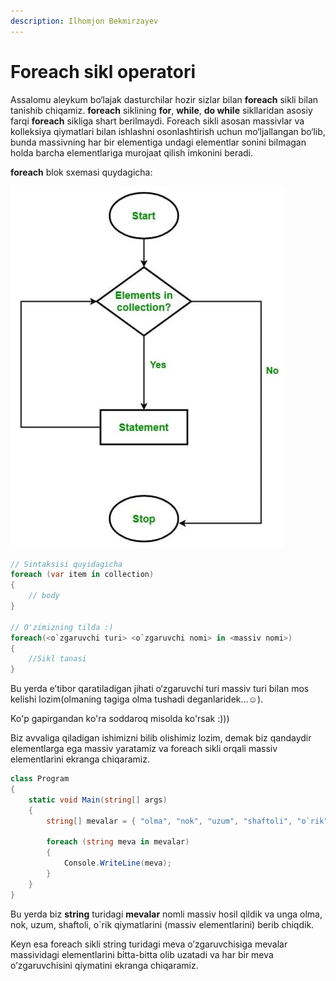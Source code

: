 ```yaml
---
description: Ilhomjon Bekmirzayev
---
```


# Foreach sikl operatori

Assalomu aleykum bo‘lajak dasturchilar hozir sizlar bilan **foreach** sikli bilan tanishib chiqamiz. **foreach** siklining **for**, **while**, **do while** sikllaridan asosiy farqi **foreach** sikliga shart berilmaydi. Foreach sikli asosan massivlar va kolleksiya qiymatlari bilan ishlashni osonlashtirish uchun mo‘ljallangan bo‘lib, bunda massivning har bir elementiga undagi elementlar sonini bilmagan holda barcha elementlariga murojaat qilish imkonini beradi.

**foreach** blok sxemasi quydagicha:

![](../../../.gitbook/assets/photo_2021-05-24_10-30-05.jpg)

```csharp
// Sintaksisi quyidagicha
foreach (var item in collection)
{
    // body
}

// O'zimizning tilda :)
foreach(<o`zgaruvchi turi> <o`zgaruvchi nomi> in <massiv nomi>)
{
    //Sikl tanasi
}
```


Bu yerda e’tibor qaratiladigan jihati o‘zgaruvchi turi massiv turi bilan mos kelishi lozim\(olmaning tagiga olma tushadi deganlaridek…☺\).

Ko'p gapirgandan ko'ra soddaroq misolda ko'rsak :\)\)\)


Biz avvaliga qiladigan ishimizni bilib olishimiz lozim, demak  biz qandaydir elementlarga ega massiv yaratamiz va foreach sikli orqali massiv elementlarini ekranga chiqaramiz.

```csharp
class Program
{
    static void Main(string[] args)
    {
        string[] mevalar = { "olma", "nok", "uzum", "shaftoli", "o`rik"};
        
        foreach (string meva in mevalar)
        {
            Console.WriteLine(meva);
        }
    }
}
```


Bu yerda biz **string** turidagi **mevalar** nomli massiv hosil qildik  va unga olma, nok, uzum, shaftoli, o\`rik qiymatlarini \(massiv elementlarini\) berib chiqdik.

Keyn esa foreach sikli string turidagi meva o’zgaruvchisiga mevalar massividagi elementlarini bitta-bitta olib uzatadi va har bir meva o’zgaruvchisini qiymatini ekranga chiqaramiz.

